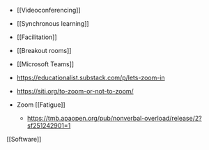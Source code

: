   - [[Videoconferencing]]
  - [[Synchronous learning]]
  - [[Facilitation]]
  - [[Breakout rooms]]
  - [[Microsoft Teams]]

  - https://educationalist.substack.com/p/lets-zoom-in

  - https://siti.org/to-zoom-or-not-to-zoom/

  - Zoom [[Fatigue]]
      - https://tmb.apaopen.org/pub/nonverbal-overload/release/2?sf251242901=1

[[Software]]
